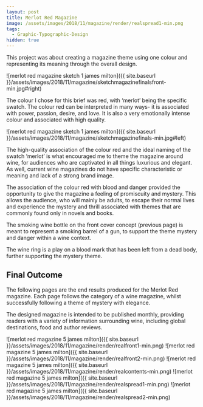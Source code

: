```yaml
---
layout: post
title: Merlot Red Magazine
image: /assets/images/2018/11/magazine/render/realspread1-min.png
tags:
  - Graphic-Typographic-Design
hidden: true
---
```


This project was about creating a magazine theme using one colour and representing its meaning through the overall design.

![merlot red magazine sketch 1 james milton]({{ site.baseurl }}/assets/images/2018/11/magazine/sketchmagazinefinalsfront-min.jpg#right)

The colour I chose for this brief was red, with ‘merlot’ being the specific swatch. The colour red can be interpreted in many ways- it is associated with power, passion, desire, and love. It is also a very emotionally intense colour and associated with high quality.

![merlot red magazine sketch 1 james milton]({{ site.baseurl }}/assets/images/2018/11/magazine/sketchmagazinefinals-min.jpg#left)

The high-quality association of the colour red and the ideal naming of the swatch ‘merlot’ is what encouraged me to theme the magazine around wine, for audiences who are captivated in all things luxurious and elegant. As well, current wine magazines do not have specific characteristic or meaning and lack of a strong brand image.

The association of the colour red with blood and danger provided the opportunity to give the magazine a feeling of promiscuity and mystery. This allows the audience, who will mainly be adults, to escape their normal lives and experience the mystery and thrill associated with themes that are commonly found only in novels and books.

The smoking wine bottle on the front cover concept (previous page) is meant to represent a smoking barrel of a gun, to support the theme mystery and danger within a wine context.

The wine ring is a play on a blood mark that has been left from a dead body, further supporting the mystery theme.

## Final Outcome

The following pages are the end results produced for the Merlot Red magazine. Each page follows the category of a wine magazine, whilst successfully following a theme of mystery with elegance.

The designed magazine is intended to be published monthly, providing readers with a variety of information surrounding wine, including global destinations, food and author reviews.

![merlot red magazine 5 james milton]({{ site.baseurl }}/assets/images/2018/11/magazine/render/realfront1-min.png)
![merlot red magazine 5 james milton]({{ site.baseurl }}/assets/images/2018/11/magazine/render/realfront2-min.png)
![merlot red magazine 5 james milton]({{ site.baseurl }}/assets/images/2018/11/magazine/render/realcontents-min.png)
![merlot red magazine 5 james milton]({{ site.baseurl }}/assets/images/2018/11/magazine/render/realspread1-min.png)
![merlot red magazine 5 james milton]({{ site.baseurl }}/assets/images/2018/11/magazine/render/realspread2-min.png)
